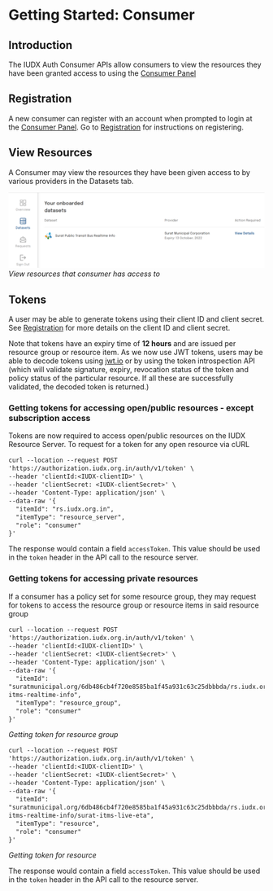 # Getting Started: Consumer

## Introduction
The IUDX Auth Consumer APIs allow consumers to view the resources they have been granted access to using the [Consumer Panel](https://consumer.iudx.org.in)

## Registration
A new consumer can register with an account when prompted to login at the [Consumer Panel](https://consumer.iudx.org.in). Go to [Registration](./registration.md) for instructions on registering.

## View Resources
A Consumer may view the resources they have been given access to by various providers in the Datasets tab.

![View resources that consumer has access to](../resources/auth/view-cons-pols.png)<br>
*View resources that consumer has access to*

## Tokens
A user may be able to generate tokens using their client ID and client secret. See [Registration](./registration.md) for more details on the client ID and client secret.

Note that tokens have an expiry time of **12 hours** and are issued per resource group or resource item. As we now use JWT tokens, users may be able to decode tokens using [jwt.io](https://jwt.io) or by using the token introspection API (which will validate signature, expiry, revocation status of the token and policy status of the particular resource. If all these are successfully validated, the decoded token is returned.)

### Getting tokens for accessing open/public resources - except subscription access
Tokens are now required to access open/public resources on the IUDX Resource Server. To request for a token for any open resource via cURL

```
curl --location --request POST 'https://authorization.iudx.org.in/auth/v1/token' \
--header 'clientId:<IUDX-clientID>' \
--header 'clientSecret: <IUDX-clientSecret>' \
--header 'Content-Type: application/json' \
--data-raw '{
  "itemId": "rs.iudx.org.in",
  "itemType": "resource_server",
  "role": "consumer"
}'
```

The response would contain a field `accessToken`. This value should be used in the `token` header in the API call to the resource server.

### Getting tokens for accessing private resources
If a consumer has a policy set for some resource group, they may request for tokens to access the resource group or resource items in said resource group

```
curl --location --request POST 'https://authorization.iudx.org.in/auth/v1/token' \
--header 'clientId:<IUDX-clientID>' \
--header 'clientSecret: <IUDX-clientSecret>' \
--header 'Content-Type: application/json' \
--data-raw '{
  "itemId": "suratmunicipal.org/6db486cb4f720e8585ba1f45a931c63c25dbbbda/rs.iudx.org.in/surat-itms-realtime-info",
  "itemType": "resource_group",
  "role": "consumer"
}'

```
*Getting token for resource group*

```
curl --location --request POST 'https://authorization.iudx.org.in/auth/v1/token' \
--header 'clientId:<IUDX-clientID>' \
--header 'clientSecret: <IUDX-clientSecret>' \
--header 'Content-Type: application/json' \
--data-raw '{
  "itemId": "suratmunicipal.org/6db486cb4f720e8585ba1f45a931c63c25dbbbda/rs.iudx.org.in/surat-itms-realtime-info/surat-itms-live-eta",
  "itemType": "resource",
  "role": "consumer"
}'

```
*Getting token for resource*

The response would contain a field `accessToken`. This value should be used in the `token` header in the API call to the resource server.
